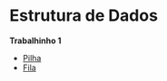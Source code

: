 # Estrutura de Dados

**Trabalhinho 1**
<ul>
<li><a href="https://github.com/g-saldanha/Estrutura-de-Dados/tree/master/trabalhinho/src/br/ufsc/com/estrutura/deLucca/Pilha">Pilha </a></li>
<li><a href="">Fila</a></li>
